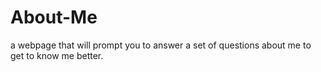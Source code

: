 # About-Me
a webpage that will prompt you to answer a set of questions about me to get to know me better.
